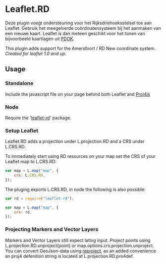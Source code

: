 # Leaflet.RD
Deze plugin voegt ondersteuning voor het Rijksdriehoeksstelsel toe aan Leaflet. Gebruik het meegelverde coördinatensysteem bij het aanmaken van een nieuwe kaart. Leaflet is dan meteen geschikt voor het tonen van bijvoorbeeld kaartlagen uit [PDOK](https://www.pdok.nl/).

This plugin adds support for the Amersfoort / RD New coordinate system. 
*Created for leaflet 1.0 and up.* 

## Usage

### Standalone
Include the javascript file on your page behind both Leaflet and [Proj4js](http://proj4js.org/)

### Node
Require the '[leaflet-rd](https://www.npmjs.com/package/leaflet-rd)' package.

### Setup Leaflet
Leaflet.RD adds a projection under L.projection.RD and a CRS under L.CRS.RD. 

To immediately  start using RD resources on your map set the CRS of your Leaflet map to L.CRS.RD:
```javascript
var map = L.map("map", {
    crs: L.CRS.RD,
});
```

The pluging exports L.CRS.RD, in node the following is also possible:
```javascript
var rd = require("leaflet-rd");

var map = L.map("map", {
    crs: rd,
});
```

### Projecting Markers and Vector Layers
Markers and Vector Layers still expect latlng input. Project points using L.projection.RD.unproject(point) or map.options.crs.projection.unproject. You can convert GeoJson-data using [reproject](https://github.com/perliedman/reproject), as an added convenience an proj4 defenition string is located at L.projection.RD.pro4def.
